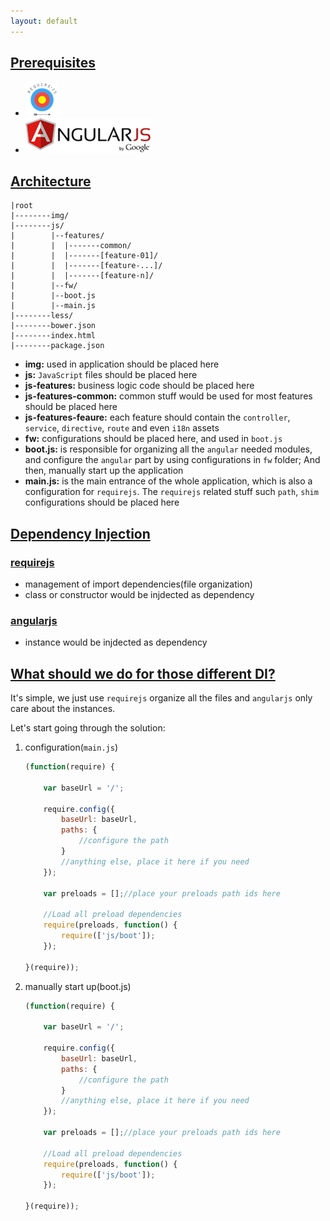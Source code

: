 ```yaml
---
layout: default
---
```


## [Prerequisites](#prerequisites) ##

- [![](assets/images/requirejs.png)](http://www.requirejs.org/)
- [![](assets/images/angularjs.png)](https://angularjs.org/)

## [Architecture](#architecture) ##

    |root
    |--------img/
    |--------js/
    |        |--features/
    |        |  |-------common/
    |        |  |-------[feature-01]/
    |        |  |-------[feature-...]/
    |        |  |-------[feature-n]/
    |        |--fw/
    |        |--boot.js
    |        |--main.js
    |--------less/
    |--------bower.json
    |--------index.html
    |--------package.json
          

- **img:** used in application should be placed here
- **js:** `JavaScript` files should be placed here
- **js-features:** business logic code should be placed here
- **js-features-common:** common stuff would be used for most features should be placed here
- **js-features-feaure:** each feature should contain the `controller`, `service`, `directive`, `route` and even `i18n` assets
- **fw:** configurations should be placed here, and used in `boot.js`
- **boot.js:** is responsible for organizing all the `angular` needed modules, and configure the `angular` part by using configurations in `fw` folder; And then, manually start up the application
- **main.js:** is the main entrance of the whole application, which is also a configuration for `requirejs`. The `requirejs` related stuff such `path`, `shim` configurations should be placed here

## [Dependency Injection](#dependency-injection) ##

### [requirejs](#requirejs) ###

- management of import dependencies(file organization)
- class or constructor would be injdected as dependency

### [angularjs](#angularjs) ###

- instance would be injdected as dependency

## [What should we do for those different DI?](#what-should-we-do-for-those-different-di?) ##

It's simple, we just use `requirejs` organize all the files and `angularjs` only care about the
 instances.

Let's start going through the solution:

1. configuration(`main.js`)

    ```JavaScript
    (function(require) {

        var baseUrl = '/';

        require.config({
            baseUrl: baseUrl,
            paths: {
                //configure the path
            }
            //anything else, place it here if you need
        });

        var preloads = [];//place your preloads path ids here

        //Load all preload dependencies
        require(preloads, function() {
            require(['js/boot']);
        });

    }(require));
    ```
2. manually start up(boot.js)

    ```JavaScript
    (function(require) {

        var baseUrl = '/';

        require.config({
            baseUrl: baseUrl,
            paths: {
                //configure the path
            }
            //anything else, place it here if you need
        });

        var preloads = [];//place your preloads path ids here

        //Load all preload dependencies
        require(preloads, function() {
            require(['js/boot']);
        });

    }(require));
    ```